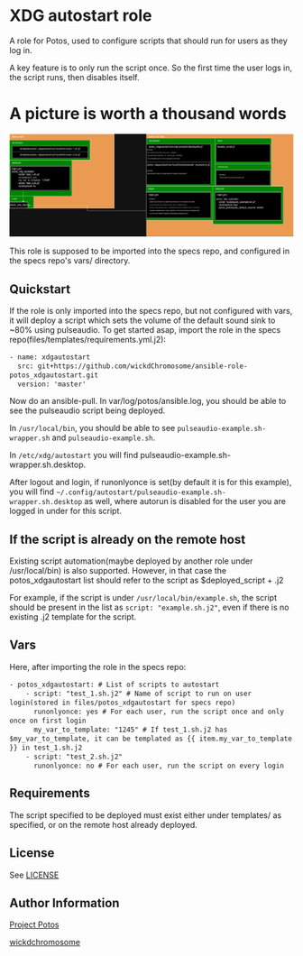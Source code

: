 
# XDG autostart role

A role for Potos, used to configure scripts that should run for users as they log in.

A key feature is to only run the script once. So the first time the user logs in, the script runs, then disables itself.

# A picture is worth a thousand words
![Role chart](role.png)

This role is supposed to be imported into the specs repo, and configured in the specs repo's vars/ directory.

## Quickstart

If the role is only imported into the specs repo, but not configured with vars, it will deploy a script which sets the volume of the default sound sink to ~80% using pulseaudio.
To get started asap, import the role in the specs repo(files/templates/requirements.yml.j2):
```
- name: xdgautostart
  src: git+https://github.com/wickdChromosome/ansible-role-potos_xdgautostart.git
  version: 'master'
```

Now do an ansible-pull. In var/log/potos/ansible.log, you should be able to see the pulseaudio script being deployed.

In `/usr/local/bin`, you should be able to see `pulseaudio-example.sh-wrapper.sh` and `pulseaudio-example.sh`. 

In `/etc/xdg/autostart` you will find pulseaudio-example.sh-wrapper.sh.desktop.

After logout and login, if runonlyonce is set(by default it is for this example), you will find `~/.config/autostart/pulseaudio-example.sh-wrapper.sh.desktop` as well, where autorun is disabled for the user you are logged in under for this script.

## If the script is already on the remote host
Existing script automation(maybe deployed by another role under /usr/local/bin) is also supported.
However, in that case the potos_xdgautostart list should refer to the script as $deployed_script + .j2

For example, if the script is under `/usr/local/bin/example.sh`, the script should be present in the list as `script: "example.sh.j2"`, even
if there is no existing .j2 template for the script.

## Vars
Here, after importing the role in the specs repo:
```
- potos_xdgautostart: # List of scripts to autostart
    - script: "test_1.sh.j2" # Name of script to run on user login(stored in files/potos_xdgautostart for specs repo)
      runonlyonce: yes # For each user, run the script once and only once on first login
      my_var_to_template: "1245" # If test_1.sh.j2 has $my_var_to_template, it can be templated as {{ item.my_var_to_template }} in test_1.sh.j2
    - script: "test_2.sh.j2" 
      runonlyonce: no # For each user, run the script on every login
```

## Requirements
The script specified to be deployed must exist either under templates/ as specified, or on the remote host already deployed. 

## License

See [LICENSE](./LICENSE)

## Author Information

[Project Potos](https://github.com/projectpotos)

[wickdchromosome](https://github.com/wickdChromosome)



